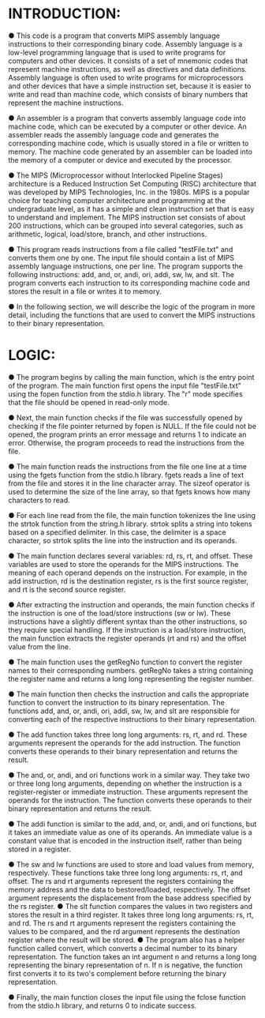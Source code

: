 # INTRODUCTION:
● This code is a program that converts MIPS assembly language instructions to
their corresponding binary code. Assembly language is a low-level
programming language that is used to write programs for computers and
other devices. It consists of a set of mnemonic codes that represent machine
instructions, as well as directives and data definitions. Assembly language is
often used to write programs for microprocessors and other devices that have
a simple instruction set, because it is easier to write and read than machine
code, which consists of binary numbers that represent the machine
instructions.

● An assembler is a program that converts assembly language code into
machine code, which can be executed by a computer or other device. An
assembler reads the assembly language code and generates the corresponding
machine code, which is usually stored in a file or written to memory. The
machine code generated by an assembler can be loaded into the memory of a
computer or device and executed by the processor.

● The MIPS (Microprocessor without Interlocked Pipeline Stages) architecture
is a Reduced Instruction Set Computing (RISC) architecture that was
developed by MIPS Technologies, Inc. in the 1980s. MIPS is a popular
choice for teaching computer architecture and programming at the
undergraduate level, as it has a simple and clean instruction set that is easy to
understand and implement. The MIPS instruction set consists of about 200
instructions, which can be grouped into several categories, such as arithmetic,
logical, load/store, branch, and other instructions.

● This program reads instructions from a file called "testFile.txt" and converts
them one by one. The input file should contain a list of MIPS assembly
language instructions, one per line. The program supports the following
instructions: add, and, or, andi, ori, addi, sw, lw, and slt. The program
converts each instruction to its corresponding machine code and stores the
result in a file or writes it to memory.

● In the following section, we will describe the logic of the program in more
detail, including the functions that are used to convert the MIPS instructions
to their binary representation.

# LOGIC:
● The program begins by calling the main function, which is the entry point of the
program. The main function first opens the input file "testFile.txt" using the fopen
function from the stdio.h library. The "r" mode specifies that the file should be
opened in read-only mode.

● Next, the main function checks if the file was successfully opened by checking if the
file pointer returned by fopen is NULL. If the file could not be opened, the program
prints an error message and returns 1 to indicate an error. Otherwise, the program
proceeds to read the instructions from the file.

● The main function reads the instructions from the file one line at a time using the
fgets function from the stdio.h library. fgets reads a line of text from the file and
stores it in the line character array. The sizeof operator is used to determine the size of
the line array, so that fgets knows how many characters to read.

● For each line read from the file, the main function tokenizes the line using the strtok
function from the string.h library. strtok splits a string into tokens based on a specified
delimiter. In this case, the delimiter is a space character, so strtok splits the line into
the instruction and its operands.

● The main function declares several variables: rd, rs, rt, and offset. These variables are
used to store the operands for the MIPS instructions. The meaning of each operand
depends on the instruction. For example, in the add instruction, rd is the destination
register, rs is the first source register, and rt is the second source register.

● After extracting the instruction and operands, the main function checks if the
instruction is one of the load/store instructions (sw or lw). These instructions have a
slightly different syntax than the other instructions, so they require special handling.
If the instruction is a load/store instruction, the main function extracts the register
operands (rt and rs) and the offset value from the line.

● The main function uses the getRegNo function to convert the register names to their
corresponding numbers. getRegNo takes a string containing the register name and
returns a long long representing the register number.

● The main function then checks the instruction and calls the appropriate function to
convert the instruction to its binary representation. The functions add, and, or, andi,
ori, addi, sw, lw, and slt are responsible for converting each of the respective
instructions to their binary representation.

● The add function takes three long long arguments: rs, rt, and rd. These arguments
represent the operands for the add instruction. The function converts these operands
to their binary representation and returns the result.

● The and, or, andi, and ori functions work in a similar way. They take two or three
long long arguments, depending on whether the instruction is a register-register or
immediate instruction. These arguments represent the operands for the instruction.
The function converts these operands to their binary representation and returns the
result.

● The addi function is similar to the add, and, or, andi, and ori functions, but it takes an
immediate value as one of its operands. An immediate value is a constant value that is
encoded in the instruction itself, rather than being stored in a register.

● The sw and lw functions are used to store and load values from memory, respectively.
These functions take three long long arguments: rs, rt, and offset. The rs and rt
arguments represent the registers containing the memory address and the data to bestored/loaded, respectively. The offset argument represents the displacement from the
base address specified by the rs register.
●
The slt function compares the values in two registers and stores the result in a third
register. It takes three long long arguments: rs, rt, and rd. The rs and rt arguments
represent the registers containing the values to be compared, and the rd argument
represents the destination register where the result will be stored.
●
The program also has a helper function called convert, which converts a decimal
number to its binary representation. The function takes an int argument n and returns
a long long representing the binary representation of n. If n is negative, the function
first converts it to its two's complement before returning the binary representation.

● Finally, the main function closes the input file using the fclose function from the
stdio.h library, and returns 0 to indicate success.
